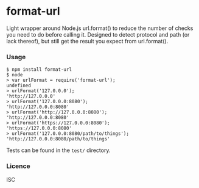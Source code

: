 # format-url
Light wrapper around Node.js url.format() to reduce the number of checks you need to do before calling it. Designed to detect protocol and path (or lack thereof), but still get the result you expect from url.format().

### Usage

```
$ npm install format-url
$ node
> var urlFormat = require('format-url');
undefined
> urlFormat('127.0.0.0');
'http://127.0.0.0'
> urlFormat('127.0.0.0:8080');
'http://127.0.0.0:8080'
> urlFormat('http://127.0.0.0:8080');
'http://127.0.0.0:8080'
> urlFormat('https://127.0.0.0:8080');
'https://127.0.0.0:8080'
> urlFormat('127.0.0.0:8080/path/to/things');
'http://127.0.0.0:8080/path/to/things'
```

Tests can be found in the `test/` directory.

### Licence

ISC
